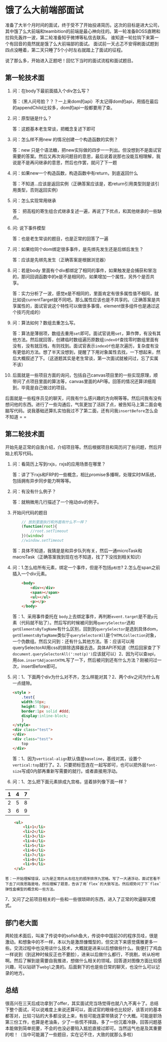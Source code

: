 # 饿了么大前端部面试

准备了大半个月时间的面试，终于受不了开始投递简历。这次的目标是进大公司，其中饿了么大前端和teambition的前端是最心神向往的。第一轮准备BOSS直聘和拉钩先轰炸一波，第二轮准备知乎微博等私信去联系。
谁知道一轮拉钩下来第一个有回音的竟然就是饿了么大前端部的面试。
面试前一天忐忑不安得刷面试题到四点没睡着，第二天只睡了5个小时左右就踏上了面试的征程。

说了那么多，开始进入正题吧！回忆下当时的面试流程和面试题目。

## 第一轮技术面

1. 问：在body下最前面插入个div怎么写？

    答：（黑人问号脸？？？一上来dom的api）不太记得dom的api，用插在最后的appendChild比较多，dom的api一般都要用了查。

2. 问：原型链是什么？

    答：这题基本老生常谈，把概念复述下即可

3. 问：怎么样不用new 的情况创建一个构造函数的实例？

    答：new 只是个语法糖，把new实际做的四步一一列出。但没想到不是面试官需要的答案。然后又再次询问题目的意思，最后说着说那也没能互相理解，我说是不是再问继承的意思，然后也作罢，就问了下一题

4. 问：如果new一个构造函数，构造函数中有return，到底返回什么

    答：不知道...应该是返回实例（正确答案应该是，若return引用类型则是该引用类型，否则返回实例）

5. 问：怎么实现常用继承

    答： 把高程的寄生组合式继承复述一遍，再说了下优点，和其他继承的一些缺点。

6. 问: 说下事件模型

    答：也是老生常谈的题目，也是正常的回答了一遍

7. 问：如果给同个dom绑定很多事件，是先绑先发生还是后绑后发生？

    答：应该是先绑先发生（正确答案是根据浏览器）

8. 问：若是body 里面有个div都绑定了相同的事件，如果触发是会捕获和冒泡的，那问回调函数中的e是不是相同的，如果增加一个属性，另外个是否共享。

    答：实力分析了一波，感觉e是不相同的，里面肯定有很多属性值不相同，就比如说currentTarget就不同吧。那么属性应该也是不共享的。（正确答案是共享属性的，面试官说这个特性可以做很多事情，element很多组件也是通过这个技巧完成的）

9. 问：算法如何？数组去重怎么写。

    答：算法是薄弱项，数组去重用`set`即可。面试官说用`set`，算作弊，有没有其他方法。然后就回答，创建临时数组遍历原数组`indexOf`查找零时数组里面有没有，没有就压栈，有则找到。面试官表示`indexOf`也是次遍历，复杂度有没有更低的方法。想了半天没想到，提醒了下用对象属性去找，一下想起来，然后大概叙述了下。（这道题其实是老生常谈，第一次面试就被问过，忘了实属不该）

10. 后面就是一些项目方面的询问，包括自己canvas项目里的一些实现原理，顺带问了点项目里面的算法等，canvas里面的API等。回答的情况还算详细周到，毕竟是自己做过的项目。

后面就是一些程序员见的聊天，问我有什么感兴趣的方向啊等等。然后问我有没有想问他的东西。进行了一些沟通后，气氛更加了活跃了点，被告知马上第二面会电脑写代码。说我基础还算扎实怕我过不了第二面，还有问我`insertBefore`怎么会不知道 = =

## 第二轮技术面

开始先是正常的自我介绍，介绍项目等。然后根据项目和简历问了些问题，然后开始上机写代码。


1. 问：看简历上写到rxjs，rxjs的应用场景在哪里？

    答：讲了下rxjs和FRP的一些概念，相比promise多播啊，处理实时IM系统，包括拥有异步同步能力啊等等。

2. 问：有没有什么例子？

    答：就稍微用几行描述了一个拖动div的例子。

3. 开始问代码的题目

    ```javascript
        // 放到里面执行和外面有什么不一样？
        (function(root){
            //root.setTimeout
        })(window)
        //window.setTimeout
    ```
    答：具体不知道，我猜是是和异步队列有关，然后一通microTask和macroTask（正确答案我到现在也不知道，找了下没找到相关知识）

4. 问：1.怎么给所有元素，绑定一个事件，但是不包括`p标签`? 2.怎么在span之前插入一个div元素。

    ```html
        <body>
            <div></div>
            <span></span>
            <ul></ul>
            <p></p>
        </body>

    ```
    答：1、采用事件委托在 `body`上去绑定事件，再判断`event.target`是不是`p`元素（代码就不贴了）。然后写的时候被问到用`querySelector`选和`getElementsByTagName`有什么区别，回到到`querySelector`是选到具体dom，`getElementsByTagName`类似于`querySelectorAll`是个`HTMLCollection`对象，一个伪数组。然后又问到：还有什么其他方法。答：应该可以用querySelectorAll用css的排除选择器去选，具体API不知道（然后回家查了下`document.querySelectorAll(':not(p)')`应该就可以）2、因为可以查api，用`dom.insertAdjacentHTML`写了一下，然后被问到还有什么方法？刚被问过一次，insertBefore即可。

5. 问：1、下面两个div为什么对不齐，怎么样能对其？2、两个div之间为什么有一点缝隙。

    ```html
    <style >
        .test{
        width:50px;
        height: 50px;
        border:1px solid #ddd;
        display:inline-block;
        }
    </style>
    <div class="test">
    </div>
    <div class="test">
        top
    </div>
    ```
    答：1、因为`vertical-align`默认值是`baseline`，基线对其，设置个`vertical:top`就行了。2、只要把标签连在一起写即可，也可以把外层`font-size`写成0内部再重新写需要的就行。或者直接用浮动。

6. 问：1、怎么把下面元素排成九宫格，竖着排列像下面一样？

1 | 4 | 7
----|------|----
2 | 5  | 8
3 | 6  | 9

```html
    <ul>
        <li>1</li>
        <li>2</li>
        <li>3</li>
        <li>4</li>
        <li>5</li>
        <li>6</li>
        <li>7</li>
        <li>8</li>
        <li>9</li>
    </ul>
```
    答：一开始理解错误，以为是正常的从右往左的顺序排序九宫格。写了一大通浮动，面试官看不下去了问我思路是啥，然后理解了题意，告诉了用`flex`的大致写法。然后顺势问了下`flex`弹性盒模型的概念和一些方法。

7、又问了之前项目相关的一些和一些很琐碎的东西，进入了正常的吹逼聊天模式。

## 部门老大面

两轮技术面后，叫来了传说中的sofish鱼大，传说中中国前20的程序员哇，很是激动。和想象中的不一样，本以为是激昂慷慨型的，但交流下来感觉儒雅更多一些。交流过程中也没用谈什么技术，大概就是进来以后想做些什么。我便打了鸡血一样说到（到这种时候反正也不要脸），进来以后做什么都行，不挑剔，听从吩咐啊。然后了解到是需要自我推进，想做什么相关的领域。回答道对图像方面比较感兴趣，可以钻研下`webgl`之类的。后面剩下的也是些日常的聊天，也没什么可以记录的地方。

## 总结

很高兴在三天后成功拿到了offer，其实面试完当场觉得也就八九不离十了。总结下整个面试，可以说难度上来说还算可以，面试官的眼缘也比较好，该答对的基本都答对，比较刁钻的大多都没说上来，有些可能连蒙带猜说了个大概。可能是职场第三份工作，也算是老油条，少了一些慌不择路，多了一份沉着冷静，回答问题基本能做到简单扼要，不会的也没必要陷入尴尬直接过即可。当然运气也是及其重要的啦！（当中可能漏了一些题目，实在记不住，大致的就那么多啦）
